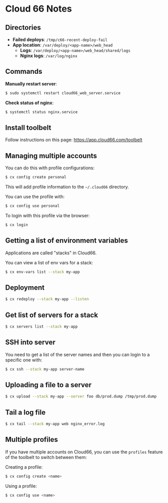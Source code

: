 # Cloud 66 Notes

## Directories

* **Failed deploys**: `/tmp/c66-recent-deploy-fail`
* **App location**: `/var/deploy/<app-name>/web_head`
  * **Logs**: `/var/deploy/<app-name>/web_head/shared/logs`
  * **Nginx logs**: `/var/log/nginx`

## Commands

**Manually restart server**:

```bash
$ sudo systemctl restart cloud66_web_server.service
```

**Check status of nginx**:

```bash
$ systemctl status nginx.service
```

## Install toolbelt

Follow instructions on this page: https://app.cloud66.com/toolbelt

## Managing multiple accounts

You can do this with profile configurations:

```bash
$ cx config create personal
```

This will add profile information to the `~/.cloud66` directory.

You can use the profile with:

```bash
$ cx config use personal
```

To login with this profile via the browser:

```bash
$ cx login
```

## Getting a list of environment variables

Applications are called "stacks" in Cloud66.

You can view a list of env vars for a stack:

```bash
$ cx env-vars list --stack my-app
```

## Deployment

```bash
$ cx redeploy --stack my-app --listen
```

## Get list of servers for a stack

```bash
$ cx servers list --stack my-app
```

## SSH into server

You need to get a list of the server names and then you can login to a specific one with:

```bash
$ cx ssh --stack my-app server-name
```

## Uploading a file to a server

```bash
$ cx upload --stack my-app --server foo db/prod.dump /tmp/prod.dump
```

## Tail a log file

```bash
$ cx tail --stack my-app web nginx_error.log
```

## Multiple profiles

If you have multiple accounts on Cloud66, you can use the `profiles` feature of the toolbelt to switch between them:

Creating a profile:

```bash
$ cx config create <name>
```

Using a profile:

```bash
$ cx config use <name>
```
